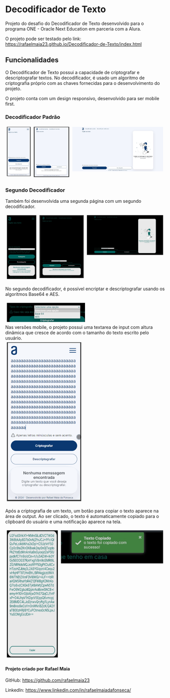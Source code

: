 # Decodificador de Texto

Projeto do desafio do Decodificador de Texto desenvolvido para o programa ONE - Oracle Next Education em parceria com a Alura.

O projeto pode ser testado pelo link: <https://rafaelmaia23.github.io/Decodificador-de-Texto/index.html>

## Funcionalidades

O Decodificador de Texto possui a capacidade de criptografar e descriptografar textos. No decodificador, é usado um algoritmo de criptografia próprio com as chaves fornecidas para o desenvolvimento do projeto.

O projeto conta com um design responsivo, desenvolvido para ser mobile first.

### Decodificador Padrão

<div style="display: flex; justify-content: space-around; width: 100%;">
  <div style="padding: 5px;">
    <img src="src/public/img/readme/base-mobile.jpg" alt="Decodificador padrão mobile" style="width: 100%;">
  </div>
  <div style="padding: 5px;">
    <img src="src/public/img/readme/base-tablet.jpg" alt="Decodificador padrão tablet" style="width: 100%;">
  </div>
  <div style="padding: 5px;">
    <img src="src/public/img/readme/base-desktop.jpg" alt="Decodificador padrão desktop" style="width: 100%;">
  </div>
</div>

### Segundo Decodificador

Também foi desenvolvida uma segunda página com um segundo decodificador.

<div style="display: flex; justify-content: space-around; width: 100%;">
  <div style="padding: 5px;">
    <img src="src/public/img/readme/second-mobile.jpg" alt="Segundo decodificador mobile" style="width: 100%;">
  </div>
  <div style="padding: 5px;">
    <img src="src/public/img/readme/second-tablet.jpg" alt="Segundo decodificador tablet" style="width: 100%;">
  </div>
  <div style="padding: 5px;">
    <img src="src/public/img/readme/second-desktop.jpg" alt="Segundo decodificador desktop" style="width: 100%;">
  </div>
</div>

No segundo decodificador, é possível encriptar e descriptografar usando os algoritmos Base64 e AES.

<div style="flex: 1; min-width: 100px; padding: 5px;">
  <img src="src/public/img/readme/second-encryptions.jpg" alt="Segundo decodificador tipos de criptografia" style="width: 50%;">
</div>
Nas versões mobile, o projeto possui uma textarea de input com altura dinâmica que cresce de acordo com o tamanho do texto escrito pelo usuário.

<div style="flex: 1; padding: 5px;">
  <img src="src/public/img/readme/base-textarea.gif" alt="Decodificador padrão mobile textarea dinâmica" style="height: 500px;">
</div>

Após a criptografia de um texto, um botão para copiar o texto aparece na área de output. Ao ser clicado, o texto é automaticamente copiado para o clipboard do usuário e uma notificação aparece na tela.

<div style="display: flex; justify-content: flex-start; width: 100%;">
  <div style="padding: 5px;">
    <img src="src/public/img/readme/second-copy.jpg" alt="Segundo decodificador botão de cópia" style="height: 400px;">
  </div>
  <div style="padding: 5px;">
    <img src="src/public/img/readme/secont-notification.jpg" alt="Segundo decodificador notificação">
  </div>
</div>

#### Projeto criado por Rafael Maia

GitHub: <https://github.com/rafaelmaia23>

LinkedIn: <https://www.linkedin.com/in/rafaelmaiadafonseca/>
